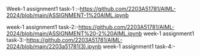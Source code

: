 Week-1 assignment1 task-1 :-https://github.com/2203A51781/AIML-2024/blob/main/ASSIGNMENT-1%20AIML.ipynb

week-1 assignment1 task-2:-https://github.com/2203A51781/AIML-2024/blob/main/ASSIGNMENT%20-2%20AIML.ipynb
week-1 assignment1 task-3:-https://github.com/2203A51781/AIML-2024/blob/main/2203a51781(3).ipynb
week-1 assignment1 task-4:-




